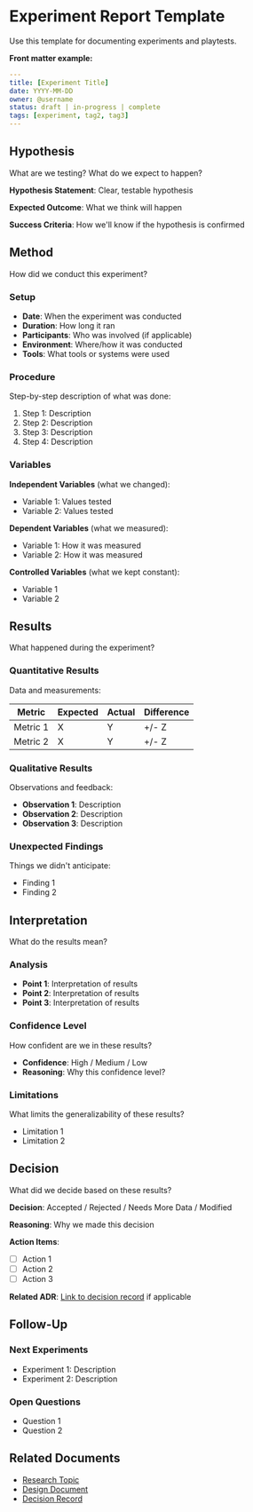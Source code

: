 # Experiment Report Template

Use this template for documenting experiments and playtests.

**Front matter example:**

```yaml
---
title: [Experiment Title]
date: YYYY-MM-DD
owner: @username
status: draft | in-progress | complete
tags: [experiment, tag2, tag3]
---
```

## Hypothesis

What are we testing? What do we expect to happen?

**Hypothesis Statement**: Clear, testable hypothesis

**Expected Outcome**: What we think will happen

**Success Criteria**: How we'll know if the hypothesis is confirmed

## Method

How did we conduct this experiment?

### Setup

- **Date**: When the experiment was conducted
- **Duration**: How long it ran
- **Participants**: Who was involved (if applicable)
- **Environment**: Where/how it was conducted
- **Tools**: What tools or systems were used

### Procedure

Step-by-step description of what was done:

1. Step 1: Description
2. Step 2: Description
3. Step 3: Description
4. Step 4: Description

### Variables

**Independent Variables** (what we changed):

- Variable 1: Values tested
- Variable 2: Values tested

**Dependent Variables** (what we measured):

- Variable 1: How it was measured
- Variable 2: How it was measured

**Controlled Variables** (what we kept constant):

- Variable 1
- Variable 2

## Results

What happened during the experiment?

### Quantitative Results

Data and measurements:

| Metric | Expected | Actual | Difference |
|--------|----------|--------|------------|
| Metric 1 | X | Y | +/- Z |
| Metric 2 | X | Y | +/- Z |

### Qualitative Results

Observations and feedback:

- **Observation 1**: Description
- **Observation 2**: Description
- **Observation 3**: Description

### Unexpected Findings

Things we didn't anticipate:

- Finding 1
- Finding 2

## Interpretation

What do the results mean?

### Analysis

- **Point 1**: Interpretation of results
- **Point 2**: Interpretation of results
- **Point 3**: Interpretation of results

### Confidence Level

How confident are we in these results?

- **Confidence**: High / Medium / Low
- **Reasoning**: Why this confidence level?

### Limitations

What limits the generalizability of these results?

- Limitation 1
- Limitation 2

## Decision

What did we decide based on these results?

**Decision**: Accepted / Rejected / Needs More Data / Modified

**Reasoning**: Why we made this decision

**Action Items**:

- [ ] Action 1
- [ ] Action 2
- [ ] Action 3

**Related ADR**: [Link to decision record](decision-record.md) if applicable

## Follow-Up

### Next Experiments

- Experiment 1: Description
- Experiment 2: Description

### Open Questions

- Question 1
- Question 2

## Related Documents

- [Research Topic](../research/topics/related-topic.md)
- [Design Document](../design/related-design.md)
- [Decision Record](decision-record-YYYY-MM-DD.md)
